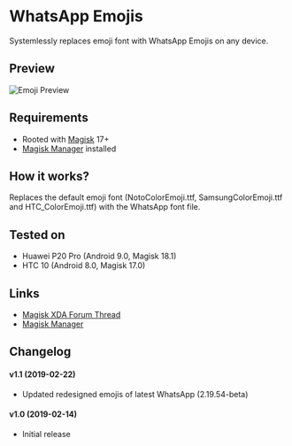 # WhatsApp Emojis

Systemlessly replaces emoji font with WhatsApp Emojis on any device.

## Preview
![Emoji Preview](https://imgur.com/nIYAogh.png)

## Requirements
- Rooted with [Magisk](https://forum.xda-developers.com/apps/magisk/official-magisk-v7-universal-systemless-t3473445) 17+
- [Magisk Manager](https://github.com/topjohnwu/MagiskManager/releases/) installed

## How it works?
Replaces the default emoji font (NotoColorEmoji.ttf, SamsungColorEmoji.ttf and HTC_ColorEmoji.ttf) with the WhatsApp font file.

## Tested on
- Huawei P20 Pro (Android 9.0, Magisk 18.1)
- HTC 10 (Android 8.0, Magisk 17.0)

## Links
- [Magisk XDA Forum Thread](https://forum.xda-developers.com/apps/magisk/official-magisk-v7-universal-systemless-t3473445)
- [Magisk Manager](https://github.com/topjohnwu/MagiskManager/releases/)

## Changelog
#### v1.1 (2019-02-22)
- Updated redesigned emojis of latest WhatsApp (2.19.54-beta)
#### v1.0 (2019-02-14)
- Initial release

